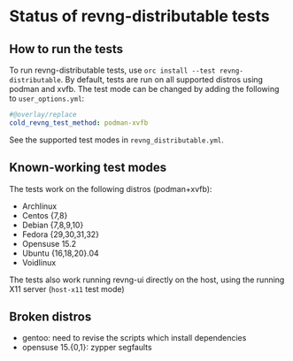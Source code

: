 # Status of revng-distributable tests

## How to run the tests

To run revng-distributable tests, use `orc install --test revng-distributable`.
By default, tests are run on all supported distros using podman and xvfb.
The test mode can be changed by adding the following to `user_options.yml`:

```yml
#@overlay/replace
cold_revng_test_method: podman-xvfb
```

See the supported test modes in `revng_distributable.yml`.

## Known-working test modes

The tests work on the following distros (podman+xvfb):

- Archlinux
- Centos {7,8}
- Debian {7,8,9,10}
- Fedora {29,30,31,32}
- Opensuse 15.2
- Ubuntu {16,18,20}.04
- Voidlinux

The tests also work running revng-ui directly on the host, using the running X11 server (`host-x11` test mode)

## Broken distros

- gentoo: need to revise the scripts which install dependencies
- opensuse 15.{0,1}: zypper segfaults
